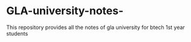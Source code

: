# GLA-university-notes-
This repository provides all the notes of gla university for  btech 1st year students
